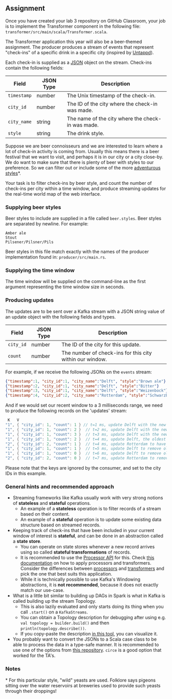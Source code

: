 ## Assignment

Once you have created your lab 3 repository on GitHub Classroom, your job is to
implement the Transformer component in the following file:
`transformer/src/main/scala/Transformer.scala`.

The Transformer application this year will also be a beer-themed assignment. The
producer produces a stream of events that represent "check-ins" of a specific
drink in a specific city (inspired by [Untappd](https://untappd.com/)).

Each check-in is supplied as a [JSON](https://www.json.org/json-en.html) object
on the stream. Check-ins contain the following fields:

| Field       | JSON Type | Description                                       |
| ----------- | --------- | ------------------------------------------------- |
| `timestamp` | number    | The Unix timestamp of the check-in.               |
| `city_id`   | number    | The ID of the city where the check-in was made.   |
| `city_name` | string    | The name of the city where the check-in was made. |
| `style`     | string    | The drink style.                                  |

Suppose we are beer connoisseurs and we are interested to learn where a lot of
check-in activity is coming from. Usually this means there is a beer festival
that we want to visit, and perhaps it is in our city or a city close-by. We do
want to make sure that there is plenty of beer with styles to our preference. So
we can filter out or include some of the more [adventurous
styles](https://en.wikipedia.org/wiki/Gueuze)\*.

Your task is to filter check-ins by beer style, and count the number of
check-ins per city within a time window, and produce streaming updates for the
real-time world map of the web interface.

### Supplying beer styles

Beer styles to include are supplied in a file called `beer.styles`.
Beer styles are separated by newline. For example:

```
Amber ale
Stout
Pilsener/Pilsner/Pils
```

Beer styles in this file match exactly with the names of the producer
implementation found in: `producer/src/main.rs`.

### Supplying the time window

The time window will be supplied on the command-line as the first argument
representing the time window size in seconds.

### Producing updates

The updates are to be sent over a Kafka stream with a JSON string value of an
update object with the following fields and types.

| Field       | JSON Type   | Description                                      |
|-------------|-------------|--------------------------------------------------|
| `city_id`   | number      | The ID of the city for this update.              |
| `count`     | number      | The number of check-ins for this city within our window. |

For example, if we receive the following JSONs on the `events` stream:

```json
{"timestamp":1, "city_id":1, "city_name":"Delft", "style":"Brown ale"}
{"timestamp":2, "city_id":1, "city_name":"Delft", "style":"Bitter"}
{"timestamp":3, "city_id":1, "city_name":"Delft", "style":"Weizenbock"}
{"timestamp":4, "city_id":2, "city_name":"Rotterdam", "style":"Schwarzbier"}
```

And if we would set our recent window to a 3 milliseconds range, we
need to produce the following records on the 'updates' stream:

```C++
 K   V
"1", { "city_id": 1, "count": 1 } // t=1 ms, update Delft with the new recent check-in
"1", { "city_id": 1, "count": 2 }  // t=2 ms, update Delft with the new recent check-in
"1", { "city_id": 1, "count": 3 }  // t=3 ms, update Delft with the new recent check-in
"1", { "city_id": 1, "count": 2 }  // t=4 ms, update Delft, the oldest check-in went out of the window
"2", { "city_id": 2, "count": 1 }  // t=4 ms, update Rotterdam to have 1 check-in recently
"1", { "city_id": 1, "count": 1 }  // t=5 ms, update Delft to remove old check-ins
"1", { "city_id": 1, "count": 0 }  // t=6 ms, update Delft to remove old check-ins
"2", { "city_id": 2, "count": 0 }  // t=7 ms, update Rotterdam to remove old check-ins
```

Please note that the keys are ignored by the consumer, and set to the city IDs in this example.

### General hints and recommended approach

- Streaming frameworks like Kafka usually work with very strong notions of
  **stateless** and **stateful** operations.
  - An example of a **stateless** operation is to filter records of a stream based
    on their content.
  - An example of a **stateful** operation is to update some existing data
    structure based on streamed records.
- Keeping track of check-ins that have been included in your current window of
  interest is **stateful**, and can be done in an abstraction called a **state
  store**.
  - You can operate on state stores whenever a new record arrives using so called
    **stateful transformations** of records.
  - It is recommended to use the
    [Processor API](https://kafka.apache.org/26/documentation/streams/developer-guide/processor-api.html)
    for this. Check [this documentation](https://kafka.apache.org/26/documentation/streams/developer-guide/dsl-api.html#applying-processors-and-transformers-processor-api-integration) on how to apply processors and transformers. Consider the differences between [processors](https://kafka.apache.org/26/javadoc/org/apache/kafka/streams/kstream/KStream.html#process-org.apache.kafka.streams.processor.ProcessorSupplier-java.lang.String...-) and [transformers](https://kafka.apache.org/26/javadoc/org/apache/kafka/streams/kstream/KStream.html#transform-org.apache.kafka.streams.kstream.TransformerSupplier-java.lang.String...-) and pick the one that best suits this application.
  - While it is technically possible to use Kafka's Windowing abstractions, it
    is **not recommended**, because it does not exactly match our use-case.
- What is a little bit similar to building up DAGs in Spark is what in Kafka is
  called building up the stream Topology.
  - This is also lazily evaluated and only starts doing its thing when you call
    `.start()` on a `KafkaStreams`.
  - You can obtain a Topology description for debugging after using e.g.
    `val topology = builder.build()` and then `println(topology.describe())`.
  - If you copy-paste the description
    [in this tool](https://zz85.github.io/kafka-streams-viz/),
    you can visualize it.
- You probably want to convert the JSONs to a Scala case class to be able to
  process the data in a type-safe manner. It is recommended to use one of the
  options from [this repository](https://github.com/azhur/kafka-serde-scala).
  `circe` is a good option that worked for the TA's.

### Notes

\* For this particular style, "wild" yeasts are used. Folklore says pigeons
sitting over the water reservoirs at breweries used to provide such yeasts
through their droppings!
